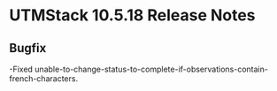 # UTMStack 10.5.18 Release Notes
## Bugfix
-Fixed unable-to-change-status-to-complete-if-observations-contain-french-characters.
